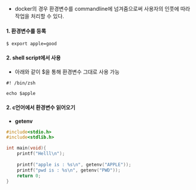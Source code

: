 

* docker의 경우 환경변수를 commandline에 넘겨줌으로써 사용자의 인풋에 따라 작업을 처리할 수 있다.  


#### 1. 환경변수를 등록  

```
$ export apple=good
```

#### 2. shell script에서 사용  
* 아래와 같이 $을 통해 환경변수 그대로 사용 가능  
```
#! /bin/zsh

echo $apple
```

#### 2. c언어에서 환경변수 읽어오기  
* **getenv**
```c
#include<stdio.h>
#include<stdlib.h>

int main(void){
    printf("Helll\n");
    
    printf("apple is : %s\n", getenv("APPLE"));
    printf("pwd is : %s\n", getenv("PWD"));
    return 0;
}
```
